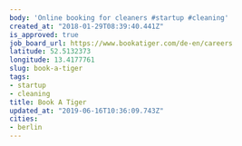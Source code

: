 ```yaml
---
body: 'Online booking for cleaners #startup #cleaning'
created_at: "2018-01-29T08:39:40.441Z"
is_approved: true
job_board_url: https://www.bookatiger.com/de-en/careers
latitude: 52.5132373
longitude: 13.4177761
slug: book-a-tiger
tags:
- startup
- cleaning
title: Book A Tiger
updated_at: "2019-06-16T10:36:09.743Z"
cities:
- berlin
---
```

